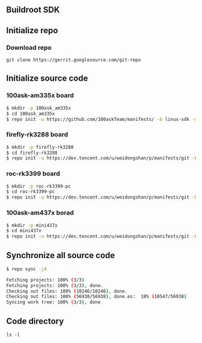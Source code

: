 Buildroot SDK
------

## Initialize repo
### Download  repo

```
git clone https://gerrit.googlesource.com/git-repo
```

## Initialize source code

### 100ask-am335x board

``` bash
$ mkdir -p 100ask_am335x
$ cd 100ask_am335x
$ repo init -u https://github.com/100askTeam/manifests/ -b linux-sdk -m ti335x/100ask-am335x_linux_release_v1.0.xml --no-repo-verify
```
### firefly-rk3288 board

```bash
$ mkdir -p firefly-rk3288
$ cd firefly-rk3288
$ repo init -u https://dev.tencent.com/u/weidongshan/p/manifests/git -b linux-sdk -m rk3288/firefly-rk3288_linux_release.xml --no-repo-verify
```
### roc-rk3399 board

```bash
$ mkdir -p roc-rk3399-pc
$ cd roc-rk3399-pc
$ repo init -u https://dev.tencent.com/u/weidongshan/p/manifests/git -b linux-sdk -m rk3399/roc-rk3399-pc_linux_release.xml --no-repo-verify
```
### 100ask-am437x borad

```bash
$ mkdir -p mini437x
$ cd mini437x
$ repo init -u https://dev.tencent.com/u/weidongshan/p/manifests/git -b linux-sdk -m ti437x/mini437x_linux_release.xml --no-repo-verify
```


## Synchronize all source code

```bash
$ repo sync -j4

Fetching projects: 100% (3/3)
Fetching projects: 100% (3/3), done.
Checking out files: 100% (10246/10246), done.
Checking out files: 100% (56938/56938), done.es:  18% (10547/56938)
Syncing work tree: 100% (3/3), done
```
## Code directory

```
ls -l
```


